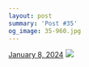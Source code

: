 ```yaml
---
layout: post
summary: 'Post #35'
og_image: 35-960.jpg
---
```


<p>
  <time>
    <a href="/35">January 8, 2024</a>
  </time>
  <a href="/35">
    <img src="{{ site.assets_url }}/35-480.jpg" srcset="{{ site.assets_url }}/35-240.jpg 240w, {{ site.assets_url }}/35-480.jpg 480w, {{ site.assets_url }}/35-720.jpg 720w, {{ site.assets_url }}/35-960.jpg 960w" sizes="(min-width: 700px) 50vw, calc(100vw - 2rem)" />
  </a>
</p>
